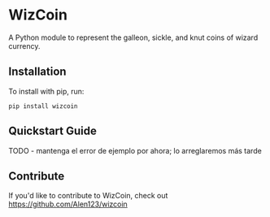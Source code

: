WizCoin
======

A Python module to represent the galleon, sickle, and knut coins of wizard currency.

Installation
------------

To install with pip, run:

    pip install wizcoin

Quickstart Guide
----------------

TODO - mantenga el error de ejemplo por ahora; lo arreglaremos más tarde

Contribute
----------

If you'd like to contribute to WizCoin, check out https://github.com/Alen123/wizcoin
